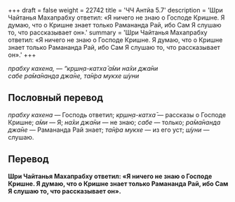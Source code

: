 +++
draft = false
weight = 22742
title = 'ЧЧ Антйа 5.7'
description = 'Шри Чайтанья Махапрабху ответил: «Я ничего не знаю о Господе Кришне. Я думаю, что о Кришне знает только Рамананда Рай, ибо Сам Я слушаю то, что рассказывает он».'
summary = 'Шри Чайтанья Махапрабху ответил: «Я ничего не знаю о Господе Кришне. Я думаю, что о Кришне знает только Рамананда Рай, ибо Сам Я слушаю то, что рассказывает он».'
+++

_прабху кахена, — “кр̣шн̣а-катха̄ а̄ми на̄хи джа̄ни  
сабе ра̄ма̄нанда джа̄не, та̄н̇ра мукхе ш́уни_

## Пословный перевод

_прабху_ _кахена_ — Господь ответил; _кр̣шн̣а_\-_катха̄_ — рассказы о Господе Кришне; _а̄ми_ — Я; _на̄хи_ _джа̄ни_ — не знаю; _сабе_ — только; _ра̄ма̄нанда_ _джа̄не_ — Рамананда Рай знает; _та̄н̇ра_ _мукхе_ — из его уст; _ш́уни_ — слушаю.

## Перевод

**Шри Чайтанья Махапрабху ответил: «Я ничего не знаю о Господе Кришне. Я думаю, что о Кришне знает только Рамананда Рай, ибо Сам Я слушаю то, что рассказывает он».**

